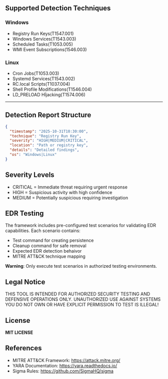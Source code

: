 ## Supported Detection Techniques

### Windows
- Registry Run Keys(T1547.001)
- Windows Services(T1543.003)
- Scheduled Tasks(T1053.005)
- WMI Event Subscriptions(1546.003)

### Linux
- Cron Jobs(T1053.003)
- Systemd Services(T1543.002)
- RC.local Scripts(T1037.004)
- Shell Profile Modifications(T1546.004)
- LD_PRELOAD Hİjacking(T1574.006)

-------------

## Detection Report Structure

```json 
{
  "timestamp": "2025-10-31T10:30:00",
  "technique": "Registry Run Key",
  "severity": "HIGH|MEDIUM|CRITICAL",
  "location": "Path or registry key",
  "details": "Detailed findings",
  "os": "Windows|Linux"
}
```
## Severity Levels
- CRITICAL = Immediate threat requiring urgent response
- HIGH = Suspicious activity with high confidence
- MEDIUM = Potentially suspicious requiring investigation

## EDR Testing

The framework includes pre-configured test scenarios for
validating EDR capabilities. Each scenario contains:

- Test command for creating persistence
- Cleanup command for safe removal
- Expected EDR detection behaivor
- MITRE ATT&CK technique mapping

**Warning**: Only execute test scenarios in authorized testing environments.

## Legal Notice

THIS TOOL IS INTENDED FOR AUTHORIZED SECURITY TESTING AND DEFENSIVE OPERATIONS ONLY.
UNAUTHORIZED USE AGAINST SYSTEMS YOU DO NOT OWN OR HAVE EXPLICIT PERMISSION TO TEST IS ILLEGAL!

## License

**MIT LICENSE**

## References
- MITRE ATT&CK Framework: https://attack.mitre.org/
- YARA Documentation: https://yara.readthedocs.io/
- Sigma Rules: https://github.com/SigmaHQ/sigma
